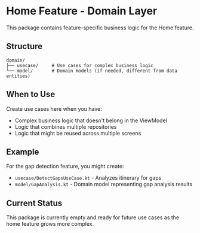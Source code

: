 # Home Feature - Domain Layer

This package contains feature-specific business logic for the Home feature.

## Structure

```
domain/
├── usecase/     # Use cases for complex business logic
└── model/       # Domain models (if needed, different from data entities)
```

## When to Use

Create use cases here when you have:
- Complex business logic that doesn't belong in the ViewModel
- Logic that combines multiple repositories
- Logic that might be reused across multiple screens

## Example

For the gap detection feature, you might create:
- `usecase/DetectGapsUseCase.kt` - Analyzes itinerary for gaps
- `model/GapAnalysis.kt` - Domain model representing gap analysis results

## Current Status

This package is currently empty and ready for future use cases as the home feature grows more complex.
